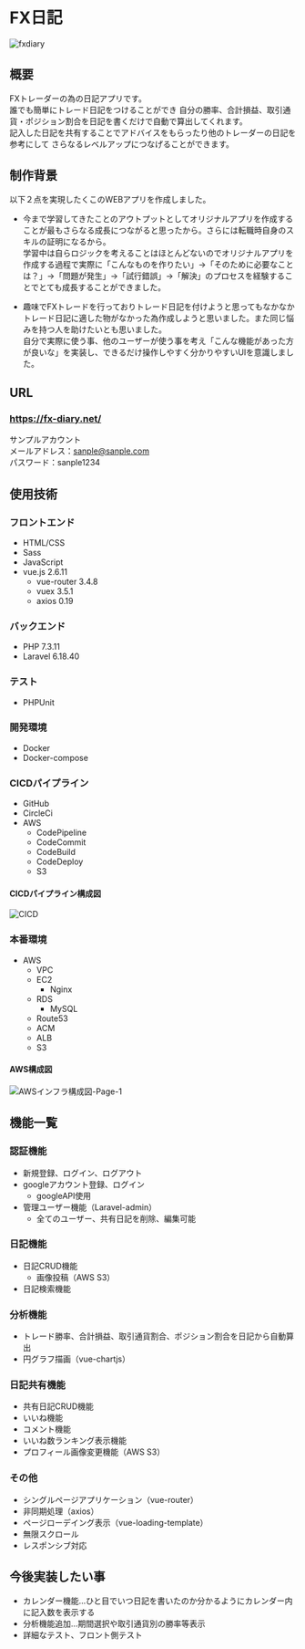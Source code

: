 # FX日記
![fxdiary](https://user-images.githubusercontent.com/64678118/99176009-6e83dd00-274e-11eb-87c6-cd208a93bfcc.gif)

## 概要
FXトレーダーの為の日記アプリです。  
誰でも簡単にトレード日記をつけることができ
自分の勝率、合計損益、取引通貨・ポジション割合を日記を書くだけで自動で算出してくれます。<br>
記入した日記を共有することでアドバイスをもらったり他のトレーダーの日記を参考にして
さらなるレベルアップにつなげることができます。

## 制作背景
以下２点を実現したくこのWEBアプリを作成しました。
- 今まで学習してきたことのアウトプットとしてオリジナルアプリを作成することが最もさらなる成長につながると思ったから。さらには転職時自身のスキルの証明になるから。<br>学習中は自らロジックを考えることはほとんどないのでオリジナルアプリを作成する過程で実際に「こんなものを作りたい」→「そのために必要なことは？」→「問題が発生」→「試行錯誤」→「解決」のプロセスを経験することでとても成長することができました。

- 趣味でFXトレードを行っておりトレード日記を付けようと思ってもなかなかトレード日記に適した物がなかった為作成しようと思いました。また同じ悩みを持つ人を助けたいとも思いました。<br>
自分で実際に使う事、他のユーザーが使う事を考え「こんな機能があった方が良いな」を実装し、できるだけ操作しやすく分かりやすいUIを意識しました。
## URL
### https://fx-diary.net/  

サンプルアカウント<br>
メールアドレス：sanple@sanple.com<br>
パスワード：sanple1234<br>

## 使用技術
### フロントエンド
- HTML/CSS
- Sass
- JavaScript
- vue.js 2.6.11
  - vue-router 3.4.8
  - vuex 3.5.1
  - axios 0.19
### バックエンド
- PHP 7.3.11
- Laravel 6.18.40
### テスト
- PHPUnit
### 開発環境
- Docker
- Docker-compose
### CICDパイプライン
- GitHub
- CircleCi
- AWS
  - CodePipeline
  - CodeCommit
  - CodeBuild
  - CodeDeploy
  - S3
#### CICDパイプライン構成図
![CICD](https://user-images.githubusercontent.com/64678118/99177637-fe298b80-274e-11eb-8e1a-222aab7e7fca.jpg)

### 本番環境
- AWS
  - VPC
  - EC2
    - Nginx
  - RDS
    - MySQL
  - Route53
  - ACM
  - ALB
  - S3
#### AWS構成図
![AWSインフラ構成図-Page-1](https://user-images.githubusercontent.com/64678118/99177671-4cd72580-274f-11eb-9789-5db473539ab0.jpg)

## 機能一覧
### 認証機能
- 新規登録、ログイン、ログアウト
- googleアカウント登録、ログイン
  - googleAPI使用
- 管理ユーザー機能（Laravel-admin）
  - 全てのユーザー、共有日記を削除、編集可能

### 日記機能
- 日記CRUD機能
  - 画像投稿（AWS S3）
- 日記検索機能

### 分析機能
- トレード勝率、合計損益、取引通貨割合、ポジション割合を日記から自動算出
- 円グラフ描画（vue-chartjs）

### 日記共有機能
- 共有日記CRUD機能
- いいね機能
- コメント機能
- いいね数ランキング表示機能
- プロフィール画像変更機能（AWS S3）

### その他
- シングルページアプリケーション（vue-router）
- 非同期処理（axios）
- ページローデイング表示（vue-loading-template）
- 無限スクロール
- レスポンシブ対応

## 今後実装したい事
- カレンダー機能...ひと目でいつ日記を書いたのか分かるようにカレンダー内に記入数を表示する
- 分析機能追加...期間選択や取引通貨別の勝率等表示
- 詳細なテスト、フロント側テスト